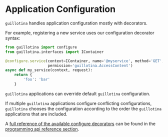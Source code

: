 # Application Configuration

`guillotina` handles application configuration mostly with decorators.

For example, registering a new service uses our configuration decorator syntax:

```python
from guillotina import configure
from guillotina.interfaces import IContainer

@configure.service(context=IContainer, name='@myservice', method='GET',
                   permission='guillotina.AccessContent')
async def my_service(context, request):
    return {
        'foo': 'bar'
    }
```

`guillotina` applications can override default `guillotina` configuration.

If multiple `guillotina` applications configure conflicting configurations,
`guillotina` chooses the configuration according to the order the `guillotina`
applications that are included.

A [full reference of the available configure decorators](../../api/configure.html)
can be found in the
[programming api reference section](../../api/index.html).